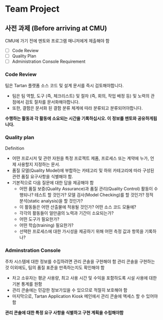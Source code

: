 # Team Project
## 사전 과제 (Before arriving at CMU)
CMU에 가기 전에 멘토와 프로그램 매니저에게 제출해야 함
- [ ] Code Review
- [ ] Quality Plan
- [ ] Administration Console Requirement

### Code Review
팀은 Tartan 플랫폼 소스 코드 및 설계 문서를 즉시 검토해야합니다. 
- 팀은 팀 역할, 도구 (즉, 체크리스트) 및 절차 (즉, 회의, 작업 배정 등) 및 노력의 관점에서 검토 절차를 문서화해야합니다. 
- 또한, 결함은 문서화 된 결함 분류 체계에 따라 분류되고 분류되어야합니다.

**수행하는 활동과 각 활동에 소요되는 시간을 기록하십시오. 이 정보를 멘토와 공유하게됩니다.**

### Quality plan
Definition  
- 어떤 프로시저 및 관련 자원을 특정 프로젝트 제품, 프로세스 또는 계약에 누가, 언제 사용할지 지정하는 문서.  
- 품질 모델(Quality Model)에 부합하는 카테고리 및 하위 카테고리에 따라 구성된 관련 품질 요구사항을 식별해야 함. 
- 기본적으로 다음 질문에 대한 답을 제공해야 함
   - 어떤 품질 보증(Quality Assurance)과 품질 관리(Quality Control) 활동이 수행되나? 테스트 할 것인가? 모델 검사(Model Checking)를 할 것인가? 정적 분석(static analysis)을 할 것인가?
   - 이 활동들은 어떤 산출물에 적용될 것인가? 어떤 소스 코드 모듈에?
   - 각각의 활동들이 얼만큼의 노력과 기간이 소요되는가?
   - 어떤 도구가 필요한가?
   - 어떤 학습(training) 필요한가?
   - 선택한 프로세스에 대한 가시성을 제공하기 위해 어떤 측정 값과 항목을 기록하나?
 
### Adminstration Console
주차 시스템에 대한 정보를 수집하려면 관리 콘솔을 구현해야 함
관리 콘솔을 구현하는 것 이외에도, 팀의 품질 표준을 만족하는지도 확인해야 함
- 차고 소유자는 평균 사용량, 최고 사용 시간 및 수익을 포함하도록 시설 사용에 대한 기본 통계를 원함
- 관리 콘솔에는 민감한 정보가있을 수 있으므로 적절히 보호해야 함
- 마지막으로, Tartan Application Kiosk 메인에서 관리 콘솔에 액세스 할 수 있어야 함

**관리 콘솔에 대한 특정 요구 사항을 식별하고 구현 계획을 수립해야함**
